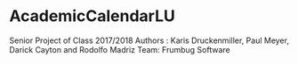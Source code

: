 # AcademicCalendarLU
Senior Project of Class 2017/2018 
Authors : Karis Druckenmiller, Paul Meyer, Darick Cayton and Rodolfo Madriz
Team: Frumbug Software
